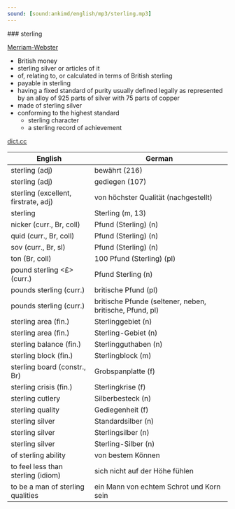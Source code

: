 ```yaml
---
sound: [sound:ankimd/english/mp3/sterling.mp3]
---
```


\### sterling

[Merriam-Webster](https://www.merriam-webster.com/dictionary/sterling)

- British money
- sterling silver or articles of it
- of, relating to, or calculated in terms of British sterling
- payable in sterling
- having a fixed standard of purity usually defined legally as represented by an alloy of 925 parts of silver with 75 parts of copper
- made of sterling silver
- conforming to the highest standard
    - sterling character
    - a sterling record of achievement

[dict.cc](https://www.dict.cc/sterling)

| English        | German       |
| -------------- | ------------ |
| sterling (adj) | bewährt (216) |
| sterling (adj) | gediegen (107) |
| sterling (excellent, firstrate, adj) | von höchster Qualität (nachgestellt) |
| sterling | Sterling (m, 13) |
| nicker (curr., Br, coll) | Pfund (Sterling) (n) |
| quid (curr., Br, coll) | Pfund (Sterling) (n) |
| sov (curr., Br, sl) | Pfund (Sterling) (n) |
| ton (Br, coll) | 100 Pfund (Sterling) (pl) |
| pound sterling <£> (curr.) | Pfund Sterling (n) |
| pounds sterling (curr.) | britische Pfund (pl) |
| pounds sterling (curr.) | britische Pfunde (seltener, neben, britische, Pfund, pl) |
| sterling area (fin.) | Sterlinggebiet (n) |
| sterling area (fin.) | Sterling-Gebiet (n) |
| sterling balance (fin.) | Sterlingguthaben (n) |
| sterling block (fin.) | Sterlingblock (m) |
| sterling board (constr., Br) | Grobspanplatte (f) |
| sterling crisis (fin.) | Sterlingkrise (f) |
| sterling cutlery | Silberbesteck (n) |
| sterling quality | Gediegenheit (f) |
| sterling silver | Standardsilber (n) |
| sterling silver | Sterlingsilber (n) |
| sterling silver | Sterling-Silber (n) |
| of sterling ability | von bestem Können |
| to feel less than sterling (idiom) | sich nicht auf der Höhe fühlen |
| to be a man of sterling qualities | ein Mann von echtem Schrot und Korn sein |
